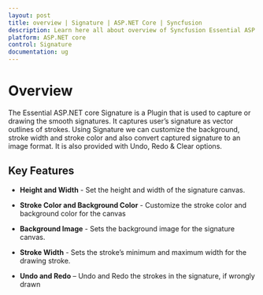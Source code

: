 ```yaml
---
layout: post
title: overview | Signature | ASP.NET Core | Syncfusion
description: Learn here all about overview of Syncfusion Essential ASP.NET Core Signature control, it's elements and more.
platform: ASP.NET core
control: Signature
documentation: ug
---
```


# Overview

The Essential ASP.NET core Signature is a Plugin that is used to capture or drawing the smooth signatures. It captures user’s signature as vector outlines of strokes. Using Signature we can customize the background, stroke width and stroke color and also convert captured signature to an image format. It is also provided with Undo, Redo & Clear options.

## Key Features

* **Height and Width** - Set the height and width of the signature canvas.

* **Stroke Color and Background Color** - Customize the stroke color and background color for the canvas

* **Background Image** - Sets the background image for the signature canvas.

* **Stroke Width** - Sets the stroke’s minimum and maximum width for the drawing stroke.

* **Undo and Redo** – Undo and Redo the strokes in the signature, if wrongly drawn

